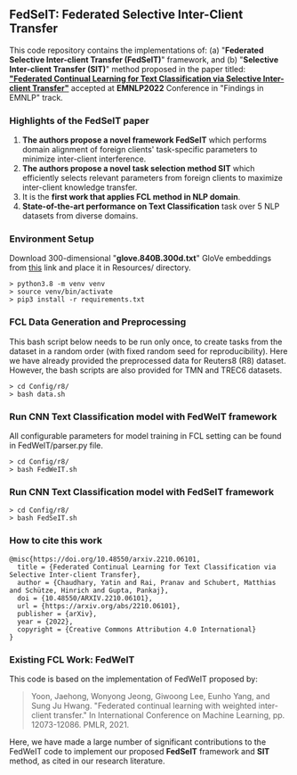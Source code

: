 ## FedSeIT: Federated Selective Inter-Client Transfer

This code repository contains the implementations of: (a) "**Federated Selective Inter-client Transfer (FedSeIT)**" framework, and (b) "**Selective Inter-client Transfer (SIT)**" method proposed in the paper titled: **["Federated Continual Learning for Text Classification via Selective Inter-client Transfer"](https://arxiv.org/abs/2210.06101)** accepted at **EMNLP2022** Conference in "Findings in EMNLP" track.

### Highlights of the FedSeIT paper

1. **The authors propose a novel framework FedSeIT** which performs domain alignment of foreign clients' task-specific parameters to minimize inter-client interference.
1. **The authors propose a novel task selection method SIT** which efficiently selects relevant parameters from foreign clients to maximize inter-client knowledge transfer.
1. It is the **first work that applies FCL method in NLP domain**.
1. **State-of-the-art performance on Text Classification** task over 5 NLP datasets from diverse domains.


### Environment Setup
Download 300-dimensional "**glove.840B.300d.txt**" GloVe embeddings from [this](https://nlp.stanford.edu/projects/glove/) link and place it in Resources/ directory.

```
> python3.8 -m venv venv
> source venv/bin/activate
> pip3 install -r requirements.txt
```

### FCL Data Generation and Preprocessing

This bash script below needs to be run only once, to create tasks from the dataset in a random order (with fixed random seed for reproducibility).
Here we have already provided the preprocessed data for Reuters8 (R8) dataset.
However, the bash scripts are also provided for TMN and TREC6 datasets.

```
> cd Config/r8/
> bash data.sh
```

### Run CNN Text Classification model with FedWeIT framework

All configurable parameters for model training in FCL setting can be found in FedWeIT/parser.py file.

```
> cd Config/r8/
> bash FedWeIT.sh
```

### Run CNN Text Classification model with FedSeIT framework
```
> cd Config/r8/
> bash FedSeIT.sh
```

### How to cite this work

```
@misc{https://doi.org/10.48550/arxiv.2210.06101,
  title = {Federated Continual Learning for Text Classification via Selective Inter-client Transfer},
  author = {Chaudhary, Yatin and Rai, Pranav and Schubert, Matthias and Schütze, Hinrich and Gupta, Pankaj},
  doi = {10.48550/ARXIV.2210.06101},
  url = {https://arxiv.org/abs/2210.06101},
  publisher = {arXiv},
  year = {2022},
  copyright = {Creative Commons Attribution 4.0 International}
}
```


### Existing FCL Work: FedWeIT

This code is based on the implementation of FedWeIT proposed by:
> Yoon, Jaehong, Wonyong Jeong, Giwoong Lee, Eunho Yang, and Sung Ju Hwang. "Federated continual learning with weighted inter-client transfer." In International Conference on Machine Learning, pp. 12073-12086. PMLR, 2021.

Here, we have made a large number of significant contributions to the FedWeIT code to implement our proposed **FedSeIT** framework and **SIT** method, as cited in our research literature.